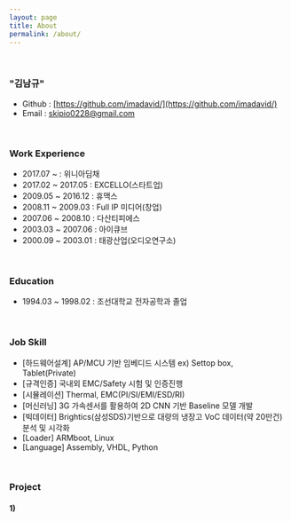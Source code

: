 ```yaml
---
layout: page
title: About
permalink: /about/
---
```


<br/>

### "김남규"
- Github : [https://github.com/imadavid/](https://github.com/imadavid/)     
- Email : skipio0228@gmail.com

<br/>

### Work Experience

- 2017.07 ~            : 위니아딤채
- 2017.02 ~ 2017.05    : EXCELLO(스타트업)
- 2009.05 ~ 2016.12    : 휴맥스
- 2008.11 ~ 2009.03    : Full IP 미디어(창업)
- 2007.06 ~ 2008.10    : 다산티피에스
- 2003.03 ~ 2007.06    : 아이큐브
- 2000.09 ~ 2003.01    : 태광산업(오디오연구소)

<br/>

### Education
- 1994.03 ~ 1998.02 : 조선대학교 전자공학과 졸업

<br/>

### Job Skill
- [하드웨어설계] AP/MCU 기반 임베디드 시스템 ex) Settop box, Tablet(Private)
- [규격인증] 국내외 EMC/Safety 시험 및 인증진행
- [시뮬레이션] Thermal, EMC(PI/SI/EMI/ESD/RI)
- [머신러닝] 3G 가속센서를 활용하여 2D CNN 기반 Baseline 모델 개발
- [빅데이터] Brightics(삼성SDS)기반으로 대량의 냉장고 VoC 데이터(약 20만건) 분석 및 시각화  
- [Loader] ARMboot, Linux
- [Language] Assembly, VHDL, Python

<br/>

### Project 

#### <b> 1)
